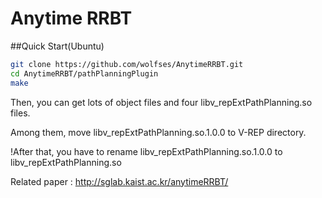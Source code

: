 # Anytime RRBT

##Quick Start(Ubuntu)
```bash
git clone https://github.com/wolfses/AnytimeRRBT.git
cd AnytimeRRBT/pathPlanningPlugin
make
```

Then, you can get lots of object files and four libv_repExtPathPlanning.so files.

Among them, move libv_repExtPathPlanning.so.1.0.0 to V-REP directory.

!After that, you have to rename libv_repExtPathPlanning.so.1.0.0 to libv_repExtPathPlanning.so



Related paper :
http://sglab.kaist.ac.kr/anytimeRRBT/
